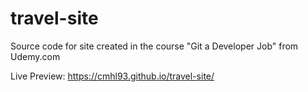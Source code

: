 # travel-site

Source code for site created in the course "Git a Developer Job" from Udemy.com

Live Preview: https://cmhl93.github.io/travel-site/

